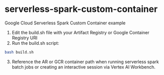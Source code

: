 # serverless-spark-custom-container
Google Cloud Serverless Spark Custom Container example

1. Edit the build.sh file with your Artifact Registry or Google Container Registry URI
2. Run the build.sh script:
```bash
bash build.sh
```
3. Reference the AR or GCR container path when running serverless spark batch jobs or creating an interactive session via Vertex AI Workbench.